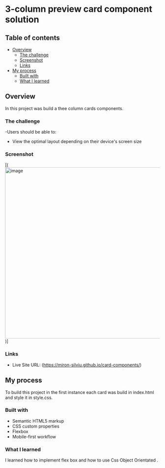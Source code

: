 # 3-column preview card component solution

## Table of contents

- [Overview](#overview)
  - [The challenge](#the-challenge)
  - [Screenshot](#screenshot)
  - [Links](#links)
- [My process](#my-process)
  - [Built with](#built-with)
  - [What I learned](#what-i-learned)

## Overview

In this project was build a thee column cards components.

### The challenge

-Users should be able to:

- View the optimal layout depending on their device's screen size

### Screenshot

[(<img width="555" alt="image" src="https://github.com/Miron-Silviu/card-components/assets/119732322/b9df570b-9892-4ada-911a-43c18d2c67e4">
)]

### Links

- Live Site URL: (https://miron-silviu.github.io/card-components/)

## My process

To build this project in the first instance each card was build in index.html and style it in style.css.

### Built with

- Semantic HTML5 markup
- CSS custom properties
- Flexbox
- Mobile-first workflow

### What I learned

I learned how to implement flex box and how to use Css Object Orientated .
